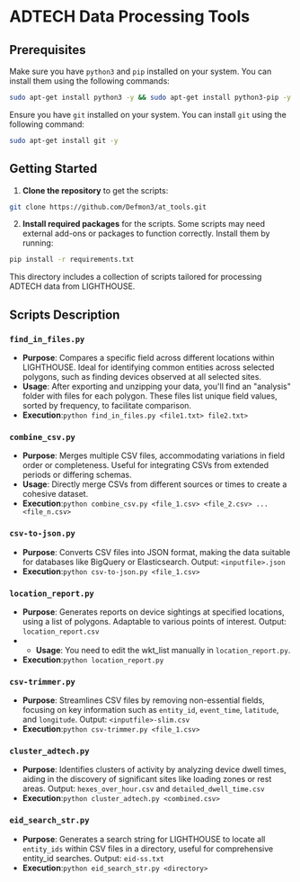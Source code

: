 # ADTECH Data Processing Tools

## Prerequisites


Make sure you have `python3` and `pip` installed on your system. You can install them using the following commands:

```bash
sudo apt-get install python3 -y && sudo apt-get install python3-pip -y
``` 

Ensure you have `git` installed on your system. You can install `git` using the following command:

```bash
sudo apt-get install git -y
```

## Getting Started

1. **Clone the repository** to get the scripts:

```bash
git clone https://github.com/Defmon3/at_tools.git
```

2. **Install required packages** for the scripts. Some scripts may need external add-ons or packages to function correctly. Install them by running:

```bash
pip install -r requirements.txt
```

This directory includes a collection of scripts tailored for processing ADTECH data from LIGHTHOUSE.

## Scripts Description

### `find_in_files.py`
- **Purpose**: Compares a specific field across different locations within LIGHTHOUSE. Ideal for identifying common entities across selected polygons, such as finding devices observed at all selected sites.
- **Usage**: After exporting and unzipping your data, you'll find an "analysis" folder with files for each polygon. These files list unique field values, sorted by frequency, to facilitate comparison.
- **Execution**:```python find_in_files.py <file1.txt> file2.txt>```

### `combine_csv.py`
- **Purpose**: Merges multiple CSV files, accommodating variations in field order or completeness. Useful for integrating CSVs from extended periods or differing schemas.
- **Usage**: Directly merge CSVs from different sources or times to create a cohesive dataset.
- **Execution**:```python combine_csv.py <file_1.csv> <file_2.csv> ... <file_n.csv>```

### `csv-to-json.py`
- **Purpose**: Converts CSV files into JSON format, making the data suitable for databases like BigQuery or Elasticsearch. Output: ```<inputfile>.json```
- **Execution**:```python csv-to-json.py <file_1.csv>```

### `location_report.py`
- **Purpose**: Generates reports on device sightings at specified locations, using a list of polygons. Adaptable to various points of interest. Output: ```location_report.csv```
- - **Usage**: You need to edit the wkt_list manually in ```location_report.py```.
- **Execution**:```python location_report.py```

### `csv-trimmer.py`
- **Purpose**: Streamlines CSV files by removing non-essential fields, focusing on key information such as `entity_id`, `event_time`, `latitude`, and `longitude`. Output: ```<inputfile>-slim.csv```
- **Execution**:```python csv-trimmer.py <file_1.csv>```


### `cluster_adtech.py`
- **Purpose**: Identifies clusters of activity by analyzing device dwell times, aiding in the discovery of significant sites like loading zones or rest areas. Output: ```hexes_over_hour.csv``` and ```detailed_dwell_time.csv```
- **Execution**:```python cluster_adtech.py <combined.csv>```

### `eid_search_str.py`
- **Purpose**: Generates a search string for LIGHTHOUSE to locate all `entity_ids` within CSV files in a directory, useful for comprehensive entity_id searches. Output: ```eid-ss.txt```
- **Execution**:```python eid_search_str.py <directory>```
